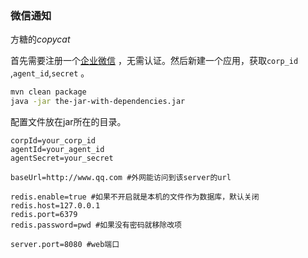 ### 微信通知

方糖的*copycat*

首先需要注册一个[企业微信](https://work.weixin.qq.com/) ，无需认证。然后新建一个应用，获取`corp_id` ,`agent_id`,`secret` 。

```bash
mvn clean package
java -jar the-jar-with-dependencies.jar
```

配置文件放在jar所在的目录。

```properties
corpId=your_corp_id
agentId=your_agent_id
agentSecret=your_secret

baseUrl=http://www.qq.com #外网能访问到该server的url

redis.enable=true #如果不开启就是本机的文件作为数据库，默认关闭
redis.host=127.0.0.1
redis.port=6379
redis.password=pwd #如果没有密码就移除改项

server.port=8080 #web端口
```


